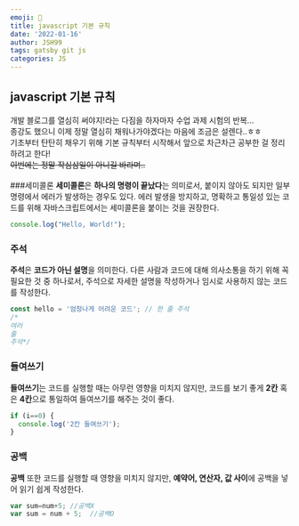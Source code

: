 ```yaml
---
emoji: 🍦
title: javascript 기본 규칙
date: '2022-01-16'
author: JSH99
tags: gatsby git js
categories: JS
---
```


## javascript 기본 규칙

개발 블로그를 열심히 써야지!라는 다짐을 하자마자 수업 과제 시험의 반복...  
종강도 했으니 이제 정말 열심히 채워나가야겠다는 마음에 조금은 설렌다..ㅎㅎ  
기초부터 탄탄히 채우기 위해 기본 규칙부터 시작해서 앞으로 차근차근 공부한 걸 정리하려고 한다!  
~~이번에는 정말 작심삼일이 아니길 바라며..~~
<br><br>
###세미콜론
**세미콜론**은 **하나의 명령이 끝났다**는 의미로서, 붙이지 않아도 되지만 일부 명령에서 에러가 발생하는 경우도 있다. 에러 발생을 방지하고, 명확하고 통일성 있는 코드를 위해 자바스크립트에서는 세미콜론을 붙이는 것을 권장한다.
```javascript
console.log("Hello, World!");
```  
### 주석
**주석**은 **코드가 아닌 설명**을 의미한다. 다른 사람과 코드에 대해 의사소통을 하기 위해 꼭 필요한 것 중 하나로서, 주석으로 자세한 설명을 작성하거나 임시로 사용하지 않는 코드를 작성한다.
```javascript
const hello = '엄청나게 어려운 코드'; // 한 줄 주석
/* 
여러 
줄 
주석*/
```  
### 들여쓰기
**들여쓰기**는 코드를 실행할 때는 아무런 영향을 미치지 않지만, 코드를 보기 좋게 **2칸** 혹은 **4칸**으로 통일하여 들여쓰기를 해주는 것이 좋다.
```javascript
if (i==0) {
  console.log('2칸 들여쓰기');
}
```  
### 공백
**공백** 또한 코드를 실행할 때 영향을 미치지 않지만, **예약어, 연산자, 값 사이**에 공백을 넣어 읽기 쉽게 작성한다.
```javascript
var sum=num+5; //공백X
var sum = num + 5;  //공백O
```